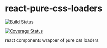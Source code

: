 # react-pure-css-loaders
[![Build Status](https://travis-ci.com/sandylib/react-pure-css-loaders.svg?branch=master)](https://travis-ci.com/sandylib/react-pure-css-loaders)

[![Coverage Status](https://coveralls.io/repos/github/sandylib/react-pure-css-loaders/badge.svg?branch=master)](https://coveralls.io/github/sandylib/react-pure-css-loaders?branch=master)

react components wrapper of pure css loaders






